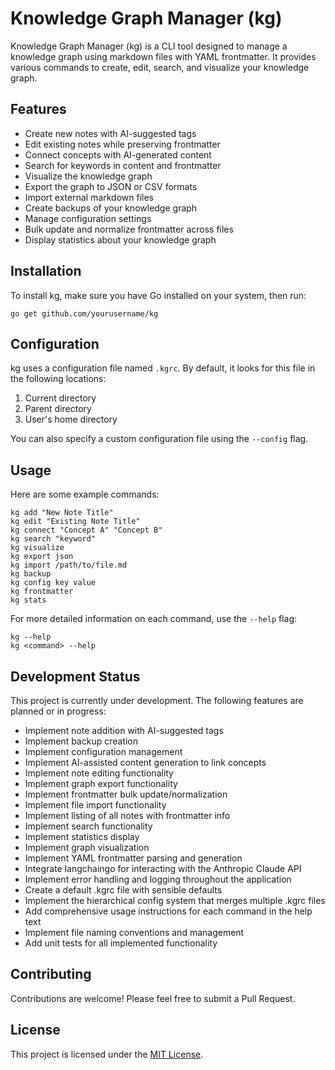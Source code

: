 # Knowledge Graph Manager (kg)

Knowledge Graph Manager (kg) is a CLI tool designed to manage a knowledge graph using markdown files with YAML frontmatter. It provides various commands to create, edit, search, and visualize your knowledge graph.

## Features

- Create new notes with AI-suggested tags
- Edit existing notes while preserving frontmatter
- Connect concepts with AI-generated content
- Search for keywords in content and frontmatter
- Visualize the knowledge graph
- Export the graph to JSON or CSV formats
- Import external markdown files
- Create backups of your knowledge graph
- Manage configuration settings
- Bulk update and normalize frontmatter across files
- Display statistics about your knowledge graph

## Installation

To install kg, make sure you have Go installed on your system, then run:

```
go get github.com/yourusername/kg
```

## Configuration

kg uses a configuration file named `.kgrc`. By default, it looks for this file in the following locations:

1. Current directory
2. Parent directory
3. User's home directory

You can also specify a custom configuration file using the `--config` flag.

## Usage

Here are some example commands:

```
kg add "New Note Title"
kg edit "Existing Note Title"
kg connect "Concept A" "Concept B"
kg search "keyword"
kg visualize
kg export json
kg import /path/to/file.md
kg backup
kg config key value
kg frontmatter
kg stats
```

For more detailed information on each command, use the `--help` flag:

```
kg --help
kg <command> --help
```

## Development Status

This project is currently under development. The following features are planned or in progress:

- Implement note addition with AI-suggested tags
- Implement backup creation
- Implement configuration management
- Implement AI-assisted content generation to link concepts
- Implement note editing functionality
- Implement graph export functionality
- Implement frontmatter bulk update/normalization
- Implement file import functionality
- Implement listing of all notes with frontmatter info
- Implement search functionality
- Implement statistics display
- Implement graph visualization
- Implement YAML frontmatter parsing and generation
- Integrate langchaingo for interacting with the Anthropic Claude API
- Implement error handling and logging throughout the application
- Create a default .kgrc file with sensible defaults
- Implement the hierarchical config system that merges multiple .kgrc files
- Add comprehensive usage instructions for each command in the help text
- Implement file naming conventions and management
- Add unit tests for all implemented functionality

## Contributing

Contributions are welcome! Please feel free to submit a Pull Request.

## License

This project is licensed under the [MIT License](LICENSE).